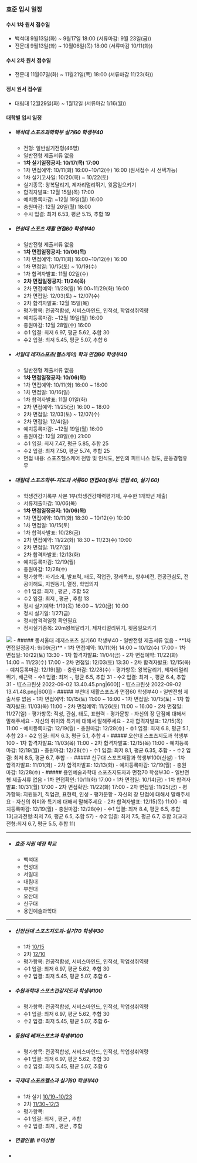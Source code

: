 ### 효준 입시 일정

#### 수시 1차 원서 접수일
- 백석대 9월13일(화) ~ 9월17일 18:00 (서류마감: 9월 23일(금))
- 전문대 9월13일(화) ~ 10월06일(목) 18:00 (서류마감 10/11(화))

#### 수시 2차 원서 접수일
- 전문대 11월07일(화) ~ 11월21일(목) 18:00 (서류마감 11/23(화))

#### 정시 원서 접수일
- 대림대 12월29일(화) ~ 1월12일 (서류마감 1/16(월))

#### 대학별 입시 일정
- ##### 백석대 스포츠과학학부 실기60 학생부40
	- 전형: 일반실기전형(46명)
	- 일반전형 제출서류 없음
	- **1차 실기일정공지: 10/17(목) 17:00**
	- 1차 면접예약: 10/11(화) 16:00~10/12(수) 16:00 (원서접수 시 선택가능)
	- 1차 실기고사일: 10/20(목) ~ 10/22(토)
	- 실기종목: 왕복달리기, 제자리멀리뛰기, 윗몸일으키기
	- 합격자발표: 12월 15일(목) 17:00
	- 예치등록마감: ~12월 19일(월) 16:00
	- 충원마감: 12월 26일(월) 18:00
	- 수시 입결: 최저 6.53, 평균 5.15, 추합 19

- ##### 연성대 스포츠 재활 면접60 학생부40
	- 일반전형 제출서류 없음
	- **1차 면접일정공지: 10/06(목)**
	- 1차 면접예약: 10/11(화) 16:00~10/12(수) 16:00
	- 1차 면접일: 10/15(토) ~ 10/19(수)
	- 1차 합격자발표: 11월 02일(수)
	- **2차 면접일정공지: 11/24(목)**
	- 2차 면접예약: 11/28(월) 16:00~11/29(화) 16:00
	- 2차 면접일: 12/03(토) ~ 12/07(수)
	- 2차 합격자발표: 12월 15일(목)
	- 평가항목: 전공적합성, 서비스마인드, 인적성, 학업성취역량
	- 예치등록마감: ~12월 19일(월) 16:00
	- 충원마감: 12월 28일(수) 16:00
	- 수1 입결: 최저 6.97, 평균 5.62, 추합 30
	- 수2 입결: 최저 5.45, 평균 5.07, 추합 6
- ##### 서일대 레저스포츠(헬스케어) 학과 면접60 학생부40
	- 일반전형 제출서류 없음
	- **1차 면접일정공지: 10/06(목)**
	- 1차 면접예약: 10/11(화) 16:00 ~ 18:00
	- 1차 면접일: 10/16(일)
	- 1차 합격자발표: 11월 01일(화)
	- 2차 면접예약: 11/25(금) 16:00 ~ 18:00
	- 2차 면접일: 12/03(토) ~ 12/07(수)
	- 2차 면접일: 12/4(일)
	- 예치등록마감: ~12월 19일(월) 16:00
	- 충원마감: 12월 28일(수) 21:00
	- 수1 입결: 최저 7.47, 평균 5.85, 추합 25
	- 수2 입결: 최저 7.50, 평균 5.74, 추합 25
	- 면접 내용: 스포츠헬스케어 전망 및 인식도, 본인의 피트니스 정도, 운동경험유무
- ##### 대림대 스포츠학부-지도과 서류60 면접40(정시: 면접 40, 실기 60)
	- 학생건강기록부 사본 1부(학생건강체력평가제, 우수한 1개학년 제출)
	- 서류제출마감: 10/06(목)
	- **1차 면접일정공지: 10/06(목)**
	- 1차 면접예약: 10/11(화) 18:30 ~ 10/12(수) 10:00
	- 1차 면접일: 10/15(토)
	- 1차 합격자발표: 10/28(금)
	- 2차 면접예약: 11/22(화) 18:30 ~ 11/23(수) 10:00
	- 2차 면접일: 11/27(일)
	- 2차 합격자발표: 12/13(화)
	- 예치등록마감: 12/19(월)
	- 충원마감: 12/28(수)
	- 평가항목: 자기소개, 발표력, 태도, 직업관, 장래목표, 향후비전, 전공관심도, 전공이해도, 지원동기, 열정, 학업의지
	- 수1 입결: 최저 , 평균 , 추합 52
	- 수2 입결: 최저 , 평균 , 추합 13
	- 정시 실기예약: 1/19(목) 16:00 ~ 1/20(금) 10:00
	- 정시 실기일: 1/27(금)
	- 정시합격격일정 확인필요
	- 정시실기종목: 20m왕복달리기, 제자리멀리뛰기, 윗몸일으키기
<img src="/스크린샷 2022-09-02 11.33.47.png"/>
- ##### 동서울대 레저스포츠 실기60 학생부40
	- 일반전형 제출서류 없음
	- **1차 면접일정공지: 9/09(금)**
	- 1차 면접예약: 10/11(화) 14:00 ~ 10/12(수) 17:00
	- 1차 면접일: 10/22(토) 13:30
	- 1차 합격자발표: 11/04(금)
	- 2차 면접예약: 11/22(화) 14:00 ~ 11/23(수) 17:00
	- 2차 면접일: 12/03(토) 13:30
	- 2차 합격자발표: 12/15(목)
	- 예치등록마감: 12/19(월)
	- 충원마감: 12/28(수)
	- 평가항목: 왕복달리기, 제자리멀리뛰기, 배근력
	- 수1 입결: 최저 -, 평균 6.5, 추합 31
	- 수2 입결: 최저 -, 평균 6.4, 추합 31
	- ![[스크린샷 2022-09-02 13.40.45.png|600]]
	- ![[스크린샷 2022-09-02 13.41.48.png|600]]
- ##### 부천대 재활스포츠과 면접60 학생부40
	- 일반전형 제출서류 없음
	- 1차 면접예약: 10/15(토) 11:00 ~ 16:00
	- 1차 면접일: 10/15(토)
	- 1차 합격자발표: 11/03(목) 11:00
	- 2차 면접예약: 11/26(토) 11:00 ~ 16:00
	- 2차 면접일: 11/27(일)
	- 평가항목: 적성, 관심, 태도, 표현력
	- 평가문항
		- 자신의 장 단점에 대해서 말해주세요
		- 자신의 취미와 특기에 대해서 말해주세요
	- 2차 합격자발표: 12/15(목) 11:00
	- 예치등록마감: 12/19(월)
	- 충원마감: 12/28(수)
	- 수1 입결: 최저 6.8, 평균 5.1, 추합 23
	- 수2 입결: 최저 6.3, 평균 5.1, 추합 4
- ##### 오산대 스포츠지도과 학생부100
	- 1차 합격자발표: 11/03(목) 11:00
	- 2차 합격자발표: 12/15(목) 11:00
	- 예치등록마감: 12/19(월)
	- 충원마감: 12/28(수)
	- 수1 입결: 최저 8.1, 평균 6.35, 추합 -
	- 수2 입결: 최저 8.5, 평균 6.7, 추합 -
- ##### 신구대 스포츠재활과 학생부100(신설)
	- 1차 합격자발표: 11/01(화)
	- 2차 합격자발표: 12/13(화)
	- 예치등록마감: 12/19(월)
	- 충원마감: 12/28(수)
- ##### 용인예술과학대 스포츠지도자과 면접70 학생부30
	- 일반전형 제출서류 없음
	- 1차 면접확인: 10/11(화) 17:00
	- 1차 면접일: 10/14(금)
	- 1차 합격자발표: 10/31(월) 17:00
	- 2차 면접확인: 11/22(화) 17:00
	- 2차 면접일: 11/25(금)
	- 평가항목: 지원동기, 직업관, 표현력, 인성
	- 평가문항
		- 자신의 장 단점에 대해서 말해주세요
		- 자신의 취미와 특기에 대해서 말해주세요
	- 2차 합격자발표: 12/15(목) 11:00
	- 예치등록마감: 12/19(월)
	- 충원마감: 12/28(수)
	- 수1 입결: 최저 8.4, 평균 6.5, 추합 13(교과전형:최저 7.6, 평균 6.5, 추합 57)
	- 수2 입결: 최저 7.5, 평균 6.7, 추합 3(교과전형:최저 6.7, 평균 5.5, 추합 11)

---

- ##### 효준 지원 예정 학교
	- 백석대
	- 연성대
	- 서일대
	- 대림대
	- 부천대
	- 오산대
	- 신구대
	- 용인예술과학대

---

  - ##### 신안산대 스포츠지도과-실기70 학생부30
	- 1차 [10/15](x-apple-data-detectors://embedded-result/390)
	- 2차 [12/10](x-apple-data-detectors://embedded-result/400)
	- 평가항목: 전공적합성, 서비스마인드, 인적성, 학업성취역량
	- 수1 입결: 최저 6.97, 평균 5.62, 추합 30
	- 수2 입결: 최저 5.45, 평균 5.07, 추합 6	-
- ##### 수원과학대 스포츠건강지도과 학생부100
	- 평가항목: 전공적합성, 서비스마인드, 인적성, 학업성취역량
	- 수1 입결: 최저 6.97, 평균 5.62, 추합 30
	- 수2 입결: 최저 5.45, 평균 5.07, 추합 6-
 - ##### 동원대 레저스포츠과 학생부100
	- 평가항목: 전공적합성, 서비스마인드, 인적성, 학업성취역량
	- 수1 입결: 최저 6.97, 평균 5.62, 추합 30
	- 수2 입결: 최저 5.45, 평균 5.07, 추합 6
- ##### 국제대 스포츠헬스과 실기60 학생부40
	- 1차 실기 [10/19~10/23](x-apple-data-detectors://embedded-result/136)
	- 2차 [11/30~12/3](x-apple-data-detectors://embedded-result/152)
	- 평가항목:
	- 수1 입결: 최저 , 평균 , 추합
	- 수2 입결: 최저 , 평균 , 추합


- ##### 연결인물: #이상범
-
